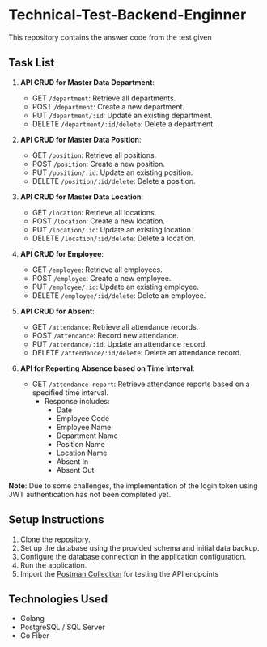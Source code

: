 # Technical-Test-Backend-Enginner

This repository contains the answer code from the test given 

## Task List

1. **API CRUD for Master Data Department**: 
    - GET `/department`: Retrieve all departments.
    - POST `/department`: Create a new department.
    - PUT `/department/:id`: Update an existing department.
    - DELETE `/department/:id/delete`: Delete a department.

2. **API CRUD for Master Data Position**:
    - GET `/position`: Retrieve all positions.
    - POST `/position`: Create a new position.
    - PUT `/position/:id`: Update an existing position.
    - DELETE `/position/:id/delete`: Delete a position.

3. **API CRUD for Master Data Location**:
    - GET `/location`: Retrieve all locations.
    - POST `/location`: Create a new location.
    - PUT `/location/:id`: Update an existing location.
    - DELETE `/location/:id/delete`: Delete a location.

4. **API CRUD for Employee**:
    - GET `/employee`: Retrieve all employees.
    - POST `/employee`: Create a new employee.
    - PUT `/employee/:id`: Update an existing employee.
    - DELETE `/employee/:id/delete`: Delete an employee.

5. **API CRUD for Absent**:
    - GET `/attendance`: Retrieve all attendance records.
    - POST `/attendance`: Record new attendance.
    - PUT `/attendance/:id`: Update an attendance record.
    - DELETE `/attendance/:id/delete`: Delete an attendance record.

6. **API for Reporting Absence based on Time Interval**:
    - GET `/attendance-report`: Retrieve attendance reports based on a specified time interval.
      - Response includes:
        - Date
        - Employee Code
        - Employee Name
        - Department Name
        - Position Name
        - Location Name
        - Absent In
        - Absent Out

**Note**: Due to some challenges, the implementation of the login token using JWT authentication has not been completed yet.

## Setup Instructions

1. Clone the repository.
2. Set up the database using the provided schema and initial data backup.
3. Configure the database connection in the application configuration.
4. Run the application.
5. Import the [Postman Collection](https://www.postman.com/telecoms-pilot-17135380/workspace/backend/collection/27422840-4b6ad558-f0e4-4053-8dd2-9ced1f8385af?action=share&creator=27422840) for testing the API endpoints 

## Technologies Used

- Golang
- PostgreSQL / SQL Server
- Go Fiber
